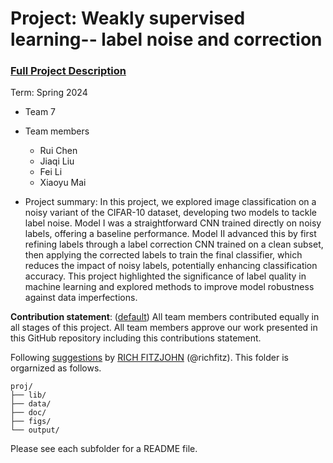 # Project: Weakly supervised learning-- label noise and correction


### [Full Project Description](doc/project3_desc.md)

Term: Spring 2024

+ Team 7
+ Team members
	+ Rui Chen
	+ Jiaqi Liu
	+ Fei Li
	+ Xiaoyu Mai

+ Project summary: In this project, we explored image classification on a noisy variant of the CIFAR-10 dataset, developing two models to tackle label noise. Model I was a straightforward CNN trained directly on noisy labels, offering a baseline performance. Model II advanced this by first refining labels through a label correction CNN trained on a clean subset, then applying the corrected labels to train the final classifier, which reduces the impact of noisy labels, potentially enhancing classification accuracy. This project highlighted the significance of label quality in machine learning and explored methods to improve model robustness against data imperfections.
	
**Contribution statement**: ([default](doc/a_note_on_contributions.md)) All team members contributed equally in all stages of this project. All team members approve our work presented in this GitHub repository including this contributions statement. 

Following [suggestions](http://nicercode.github.io/blog/2013-04-05-projects/) by [RICH FITZJOHN](http://nicercode.github.io/about/#Team) (@richfitz). This folder is orgarnized as follows.

```
proj/
├── lib/
├── data/
├── doc/
├── figs/
└── output/
```

Please see each subfolder for a README file.
